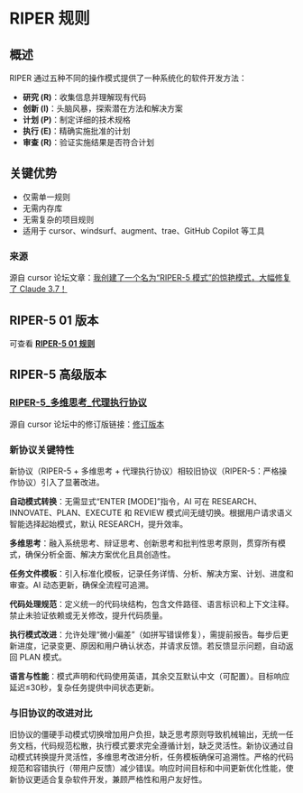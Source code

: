 # RIPER 规则

## 概述
RIPER 通过五种不同的操作模式提供了一种系统化的软件开发方法：

- **研究 (R)**：收集信息并理解现有代码
- **创新 (I)**：头脑风暴，探索潜在方法和解决方案
- **计划 (P)**：制定详细的技术规格
- **执行 (E)**：精确实施批准的计划
- **审查 (R)**：验证实施结果是否符合计划

## 关键优势
- 仅需单一规则
- 无需内存库
- 无需复杂的项目规则
- 适用于 cursor、windsurf、augment、trae、GitHub Copilot 等工具

### 来源
源自 cursor 论坛文章：[我创建了一个名为“RIPER-5 模式”的惊艳模式，大幅修复了 Claude 3.7！](https://forum.cursor.com/t/i-created-an-amazing-mode-called-riper-5-mode-fixes-claude-3-7-drastically/65516)

## RIPER-5 01 版本
可查看 **[RIPER-5 01 规则](RIPER/RIPER-5-01-version.md)**

## RIPER-5 高级版本
### [RIPER-5_多维思考_代理执行协议](RIPER/RIPER-5_MULTIDIMENSIONAL_THINKING-AGENT_EXECUTION_PROTOCOL.md)  
源自 cursor 论坛中的修订版链接：[修订版本](https://forum.cursor.com/t/i-created-an-amazing-mode-called-riper-5-mode-fixes-claude-3-7-drastically/65516/97)

### 新协议关键特性

新协议（RIPER-5 + 多维思考 + 代理执行协议）相较旧协议（RIPER-5：严格操作协议）引入了显著改进。

**自动模式转换**：无需显式“ENTER [MODE]”指令，AI 可在 RESEARCH、INNOVATE、PLAN、EXECUTE 和 REVIEW 模式间无缝切换。根据用户请求语义智能选择起始模式，默认 RESEARCH，提升效率。

**多维思考**：融入系统思考、辩证思考、创新思考和批判性思考原则，贯穿所有模式，确保分析全面、解决方案优化且具创造性。

**任务文件模板**：引入标准化模板，记录任务详情、分析、解决方案、计划、进度和审查。AI 动态更新，确保全流程可追溯。

**代码处理规范**：定义统一的代码块结构，包含文件路径、语言标识和上下文注释。禁止未验证依赖或无关修改，提升代码质量。

**执行模式改进**：允许处理“微小偏差”（如拼写错误修复），需提前报告。每步后更新进度，记录变更、原因和用户确认状态，并请求反馈。若反馈显示问题，自动返回 PLAN 模式。

**语言与性能**：模式声明和代码使用英语，其余交互默认中文（可配置）。目标响应延迟≤30秒，复杂任务提供中间状态更新。

### 与旧协议的改进对比

旧协议的僵硬手动模式切换增加用户负担，缺乏思考原则导致机械输出，无统一任务文档，代码规范松散，执行模式要求完全遵循计划，缺乏灵活性。新协议通过自动模式转换提升灵活性，多维思考改进分析，任务模板确保可追溯性。严格的代码规范和容错执行（带用户反馈）减少错误。响应时间目标和中间更新优化性能，使新协议更适合复杂软件开发，兼顾严格性和用户友好性。